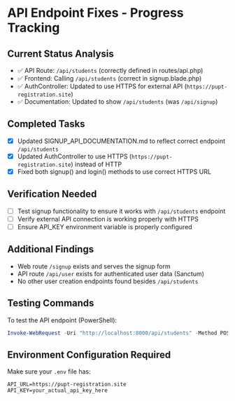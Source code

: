 # API Endpoint Fixes - Progress Tracking

## Current Status Analysis
- ✅ API Route: `/api/students` (correctly defined in routes/api.php)
- ✅ Frontend: Calling `/api/students` (correct in signup.blade.php)
- ✅ AuthController: Updated to use HTTPS for external API (`https://pupt-registration.site`)
- ✅ Documentation: Updated to show `/api/students` (was `/api/signup`)

## Completed Tasks
- [x] Updated SIGNUP_API_DOCUMENTATION.md to reflect correct endpoint `/api/students`
- [x] Updated AuthController to use HTTPS (`https://pupt-registration.site`) instead of HTTP
- [x] Fixed both signup() and login() methods to use correct HTTPS URL

## Verification Needed
- [ ] Test signup functionality to ensure it works with `/api/students` endpoint
- [ ] Verify external API connection is working properly with HTTPS
- [ ] Ensure API_KEY environment variable is properly configured

## Additional Findings
- Web route `/signup` exists and serves the signup form
- API route `/api/user` exists for authenticated user data (Sanctum)
- No other user creation endpoints found besides `/api/students`

## Testing Commands
To test the API endpoint (PowerShell):
```powershell
Invoke-WebRequest -Uri "http://localhost:8000/api/students" -Method POST -Headers @{"Content-Type"="application/json"} -Body '{"email": "test@example.com", "first_name": "John", "last_name": "Doe", "student_number": "2024-00123", "program": "Computer Science", "year": "1st Year", "section": 1, "birthdate": "2005-01-15"}'
```

## Environment Configuration Required
Make sure your `.env` file has:
```env
API_URL=https://pupt-registration.site
API_KEY=your_actual_api_key_here
